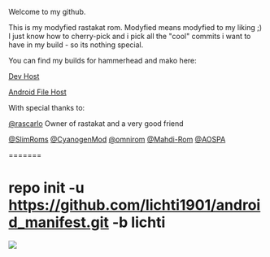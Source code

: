 Welcome to my github.

This is my modyfied rastakat rom. Modyfied means modyfied to my liking ;)
I just know how to cherry-pick and i pick all the "cool" commits i want to have in my build - so its nothing special.

You can find my builds for hammerhead and mako here:

[Dev Host](http://d-h.st/users/lichti1901) 

[Android File Host](http://www.androidfilehost.com/?w=devices&uid=23306841710657620)

With special thanks to:

[@rascarlo](https://github.com/rascarlo) Owner of rastakat and a very good friend 

[@SlimRoms](https://github.com/SlimRoms) 
[@CyanogenMod](https://github.com/CyanogenMod) 
[@omnirom](https://github.com/omnirom) 
[@Mahdi-Rom](https://github.com/Mahdi-Rom)
[@AOSPA](https://github.com/AOSPA)

=======

repo init -u https://github.com/lichti1901/android_manifest.git -b lichti
=======

<img src="https://raw.github.com/rascarlo/android_manifest/kk-ras-mr1.2/LionOfJudah.png">

